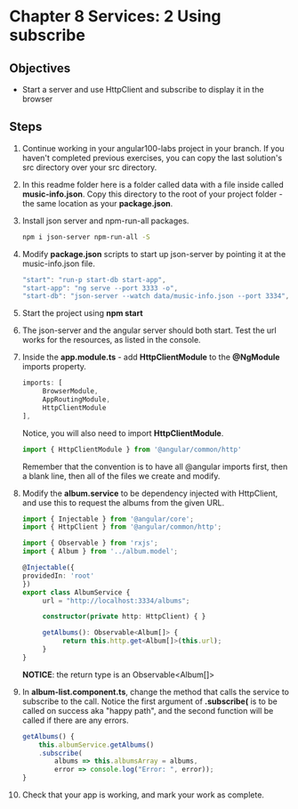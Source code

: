 # Chapter 8 Services: 2 Using subscribe

## Objectives

- Start a server and use HttpClient and subscribe to display it in the browser

## Steps

1. Continue working in your angular100-labs project in your branch. If you haven't completed previous exercises, you can copy the last solution's src directory over your src directory.


1. In this readme folder here is a folder called data with a file inside called **music-info.json**. Copy this directory to the root of your project folder - the same location as your **package.json**.

1. Install json server and npm-run-all packages.

   ```bash
   npm i json-server npm-run-all -S
   ```

1. Modify **package.json** scripts to start up json-server by pointing it at the music-info.json file.

   ```javascript
   "start": "run-p start-db start-app",
   "start-app": "ng serve --port 3333 -o",
   "start-db": "json-server --watch data/music-info.json --port 3334",
   ```

1. Start the project using **npm start**

1. The json-server and the angular server should both start. Test the url works for the resources, as listed in the console.

1. Inside the **app.module.ts** - add **HttpClientModule** to the **@NgModule** imports property. 

     ```typescript
     imports: [
          BrowserModule,
          AppRoutingModule,
          HttpClientModule
     ],
     ```

     Notice, you will also need to import **HttpClientModule**.

     ```typescript
     import { HttpClientModule } from '@angular/common/http'
     ```

     Remember that the convention is to have all @angular imports first, then a blank line, then all of the files we create and modify.

1. Modify the **album.service** to be dependency injected with HttpClient, and use this to request the albums from the given URL.

     ```typescript
     import { Injectable } from '@angular/core';
     import { HttpClient } from '@angular/common/http';

     import { Observable } from 'rxjs';
     import { Album } from '../album.model';

     @Injectable({
     providedIn: 'root'
     })
     export class AlbumService {
          url = "http://localhost:3334/albums";

          constructor(private http: HttpClient) { }

          getAlbums(): Observable<Album[]> {
               return this.http.get<Album[]>(this.url);
          }
     }
     ```

   **NOTICE**: the return type is an Observable<Album[]>

1. In **album-list.component.ts**, change the method that calls the service to subscribe to the call. Notice the first argument of **.subscribe(** is to be called on success aka "happy path", and the second function will be called if there are any errors.

   ```typescript
   getAlbums() {
       this.albumService.getAlbums()
       .subscribe(
           albums => this.albumsArray = albums,
           error => console.log("Error: ", error));
   }
   ```

1. Check that your app is working, and mark your work as complete.
